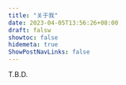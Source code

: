 ```yaml
---
title: "关于我"
date: 2023-04-05T13:56:26+08:00
draft: falsw
showtoc: false
hidemeta: true
ShowPostNavLinks: false
---
```


T.B.D.
